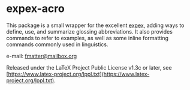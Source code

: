 # expex-acro
This package is a small wrapper for the excellent [expex](https://ctan.org/pkg/expex), adding ways to define, use, and summarize glossing abbreviations. It also provides commands to refer to examples, as well as some inline formatting commands commonly used in linguistics.

e-mail: fmatter@mailbox.org

Released under the LaTeX Project Public License v1.3c or later, see [https://www.latex-project.org/lppl.txt](https://www.latex-project.org/lppl.txt).